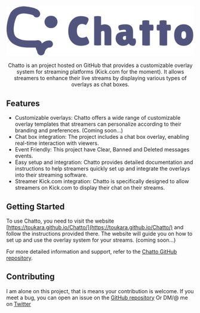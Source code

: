 ﻿<!-- Project name with favicon -->
<p align="center" style="text-align:center;">
 <img src="./assets/favicon/name.svg" />
</p>

<p style="text-align:center;">
Chatto is an project hosted on GitHub that provides a customizable overlay system for streaming platforms (Kick.com for the moment). It allows streamers to enhance their live streams by displaying various types of overlays as chat boxes.
</p>

## Features

- Customizable overlays: Chatto offers a wide range of customizable overlay templates that streamers can personalize according to their branding and preferences. (Coming soon...)
- Chat box integration: The project includes a chat box overlay, enabling real-time interaction with viewers.
- Event Friendly: This project have Clear, Banned and Deleted messages events.
- Easy setup and integration: Chatto provides detailed documentation and instructions to help streamers quickly set up and integrate the overlays into their streaming software.
- Streamer Kick.com integration: Chatto is specifically designed to allow streamers on Kick.com to display their chat on their streams.

## Getting Started

To use Chatto, you need to visit the website [https://toukara.github.io/Chatto/](https://toukara.github.io/Chatto/) and follow the instructions provided there. The website will guide you on how to set up and use the overlay system for your streams. (coming soon...)

For more detailed information and support, refer to the [Chatto GitHub repository](https://github.com/Toukara/Chatto).

## Contributing

I am alone on this project, that is means your contribution is welcome. If you meet a bug, you can open an issue on the [GitHub repository](https://github.com/Toukara/Chatto/issues)
Or DM/@ me on [Twitter](https://twitter.com/Benjamincms_)
